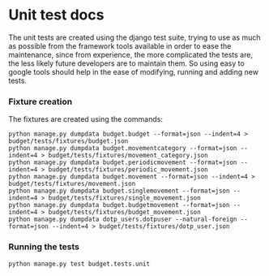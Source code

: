 # Unit test docs

The unit tests are created using the django test suite, trying to use as
much as possible from the framework tools available in order to ease the
maintenance, since from experience, the more complicated the tests are,
the less likely future developers are to maintain them. So using easy to
google tools should help in the ease of modifying, running and adding new
tests.

### Fixture creation

The fixtures are created using the commands:

    
    python manage.py dumpdata budget.budget --format=json --indent=4 > budget/tests/fixtures/budget.json
    python manage.py dumpdata budget.movementcategory --format=json --indent=4 > budget/tests/fixtures/movement_category.json
    python manage.py dumpdata budget.periodicmovement --format=json --indent=4 > budget/tests/fixtures/periodic_movement.json
    python manage.py dumpdata budget.movement --format=json --indent=4 > budget/tests/fixtures/movement.json
    python manage.py dumpdata budget.singlemovement --format=json --indent=4 > budget/tests/fixtures/single_movement.json
    python manage.py dumpdata budget.budgetmovement --format=json --indent=4 > budget/tests/fixtures/budget_movement.json
    python manage.py dumpdata dotp_users.dotpuser --natural-foreign --format=json --indent=4 > budget/tests/fixtures/dotp_user.json
    

### Running the tests

    
    python manage.py test budget.tests.unit